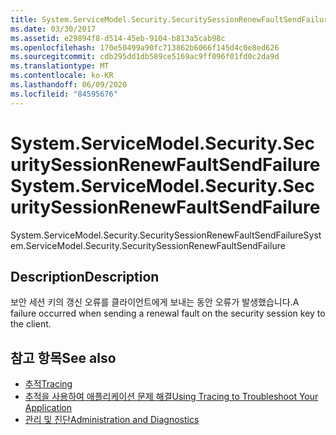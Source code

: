 ```yaml
---
title: System.ServiceModel.Security.SecuritySessionRenewFaultSendFailure
ms.date: 03/30/2017
ms.assetid: e29894f8-d514-45eb-9104-b813a5cab98c
ms.openlocfilehash: 170e50499a90fc713862b6066f145d4c0e8ed626
ms.sourcegitcommit: cdb295dd1db589ce5169ac9ff096f01fd0c2da9d
ms.translationtype: MT
ms.contentlocale: ko-KR
ms.lasthandoff: 06/09/2020
ms.locfileid: "84595676"
---
```

# <a name="systemservicemodelsecuritysecuritysessionrenewfaultsendfailure"></a><span data-ttu-id="7605f-102">System.ServiceModel.Security.SecuritySessionRenewFaultSendFailure</span><span class="sxs-lookup"><span data-stu-id="7605f-102">System.ServiceModel.Security.SecuritySessionRenewFaultSendFailure</span></span>
<span data-ttu-id="7605f-103">System.ServiceModel.Security.SecuritySessionRenewFaultSendFailure</span><span class="sxs-lookup"><span data-stu-id="7605f-103">System.ServiceModel.Security.SecuritySessionRenewFaultSendFailure</span></span>  
  
## <a name="description"></a><span data-ttu-id="7605f-104">Description</span><span class="sxs-lookup"><span data-stu-id="7605f-104">Description</span></span>  
 <span data-ttu-id="7605f-105">보안 세션 키의 갱신 오류를 클라이언트에게 보내는 동안 오류가 발생했습니다.</span><span class="sxs-lookup"><span data-stu-id="7605f-105">A failure occurred when sending a renewal fault on the security session key to the client.</span></span>  
  
## <a name="see-also"></a><span data-ttu-id="7605f-106">참고 항목</span><span class="sxs-lookup"><span data-stu-id="7605f-106">See also</span></span>

- [<span data-ttu-id="7605f-107">추적</span><span class="sxs-lookup"><span data-stu-id="7605f-107">Tracing</span></span>](index.md)
- [<span data-ttu-id="7605f-108">추적을 사용하여 애플리케이션 문제 해결</span><span class="sxs-lookup"><span data-stu-id="7605f-108">Using Tracing to Troubleshoot Your Application</span></span>](using-tracing-to-troubleshoot-your-application.md)
- [<span data-ttu-id="7605f-109">관리 및 진단</span><span class="sxs-lookup"><span data-stu-id="7605f-109">Administration and Diagnostics</span></span>](../index.md)
